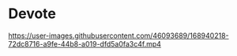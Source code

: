 # Devote



https://user-images.githubusercontent.com/46093689/168940218-72dc8716-a9fe-44b8-a019-dfd5a0fa3c4f.mp4

